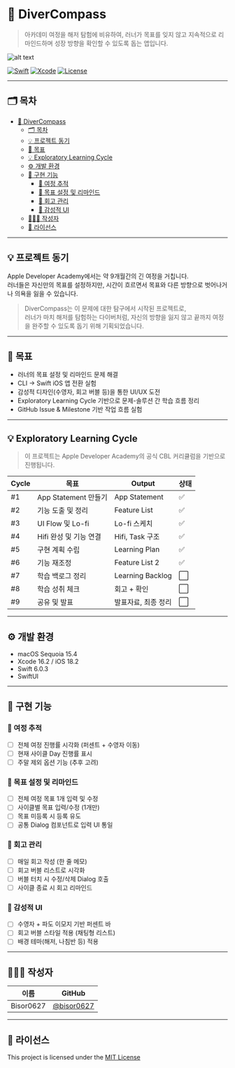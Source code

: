 # 🌱 DiverCompass

> 아카데미 여정을 해저 탐험에 비유하여, 러너가 목표를 잊지 않고 지속적으로 리마인드하며 성장 방향을 확인할 수 있도록 돕는 앱입니다.

![alt text](image.png)

[![Swift](https://img.shields.io/badge/Swift-6.0.3-orange.svg)]()
[![Xcode](https://img.shields.io/badge/Xcode-16.2-blue.svg)]()
[![License](https://img.shields.io/badge/license-MIT-green.svg)]()

---

## 🗂 목차
- [🌱 DiverCompass](#-divercompass)
  - [🗂 목차](#-목차)
  - [💡 프로젝트 동기](#-프로젝트-동기)
  - [📌 목표](#-목표)
  - [💡 Exploratory Learning Cycle](#-exploratory-learning-cycle)
  - [⚙️ 개발 환경](#️-개발-환경)
  - [🧩 구현 기능](#-구현-기능)
    - [🔹 여정 추적](#-여정-추적)
    - [🔹 목표 설정 및 리마인드](#-목표-설정-및-리마인드)
    - [🔹 회고 관리](#-회고-관리)
    - [🔹 감성적 UI](#-감성적-ui)
  - [🙋🏻‍♀️ 작성자](#️-작성자)
  - [📝 라이선스](#-라이선스)

---

## 💡 프로젝트 동기

Apple Developer Academy에서는 약 9개월간의 긴 여정을 거칩니다.  
러너들은 자신만의 목표를 설정하지만, 시간이 흐르면서 목표와 다른 방향으로 벗어나거나 의욕을 잃을 수 있습니다.

> DiverCompass는 이 문제에 대한 탐구에서 시작된 프로젝트로,  
러너가 마치 해저를 탐험하는 다이버처럼, 자신의 방향을 잃지 않고 끝까지 여정을 완주할 수 있도록 돕기 위해 기획되었습니다.

---

## 📌 목표

- 러너의 목표 설정 및 리마인드 문제 해결
- CLI → Swift iOS 앱 전환 실험
- 감성적 디자인(수영자, 회고 버블 등)을 통한 UI/UX 도전
- Exploratory Learning Cycle 기반으로 문제-솔루션 간 학습 흐름 정리
- GitHub Issue & Milestone 기반 작업 흐름 실험

---

## 💡 Exploratory Learning Cycle

> 이 프로젝트는 Apple Developer Academy의 공식 CBL 커리큘럼을 기반으로 진행됩니다.

| Cycle | 목표 | Output | 상태 |
|-------|------|--------|------|
| #1 | App Statement 만들기 | App Statement | ✅ |
| #2 | 기능 도출 및 정리 | Feature List | ✅ |
| #3 | UI Flow 및 Lo-fi | Lo-fi 스케치 | ✅ |
| #4 | Hifi 완성 및 기능 연결 | Hifi, Task 구조 | ✅ |
| #5 | 구현 계획 수립 | Learning Plan | ✅ |
| #6 | 기능 재조정 | Feature List 2 | ✅ |
| #7 | 학습 백로그 정리 | Learning Backlog | ⬜️ |
| #8 | 학습 성취 체크 | 회고 + 확인 | ⬜️ |
| #9 | 공유 및 발표 | 발표자료, 최종 정리 | ⬜️ |

---

## ⚙️ 개발 환경

- macOS Sequoia 15.4
- Xcode 16.2 / iOS 18.2
- Swift 6.0.3
- SwiftUI

---

## 🧩 구현 기능

### 🔹 여정 추적
- [ ] 전체 여정 진행률 시각화 (퍼센트 + 수영자 이동)
- [ ] 현재 사이클 Day 진행률 표시
- [ ] 주말 제외 옵션 기능 (추후 고려)

### 🔹 목표 설정 및 리마인드
- [ ] 전체 여정 목표 1개 입력 및 수정
- [ ] 사이클별 목표 입력/수정 (1개만)
- [ ] 목표 미등록 시 등록 유도
- [ ] 공통 Dialog 컴포넌트로 입력 UI 통일

### 🔹 회고 관리
- [ ] 매일 회고 작성 (한 줄 메모)
- [ ] 회고 버블 리스트로 시각화
- [ ] 버블 터치 시 수정/삭제 Dialog 호출
- [ ] 사이클 종료 시 회고 리마인드

### 🔹 감성적 UI
- [ ] 수영자 + 파도 이모지 기반 퍼센트 바
- [ ] 회고 버블 스타일 적용 (채팅형 리스트)
- [ ] 배경 테마(해저, 나침반 등) 적용

---

## 🙋🏻‍♀️ 작성자

| 이름 | GitHub |
|------|--------|
| Bisor0627 | [@bisor0627](https://github.com/bisor0627) |

---

## 📝 라이선스

This project is licensed under the [MIT License](LICENSE)